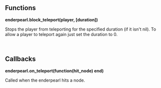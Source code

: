 <h2> Functions </h2>

**enderpearl.block_teleport(player, [duration])**

Stops the player from teleporting for the specified duration
(if it isn't nil). To allow a player to teleport again just set
the duration to 0.

<br>

<h2> Callbacks </h2>

**enderpearl.on_teleport(function(hit_node) end)**

Called when the enderpearl hits a node.